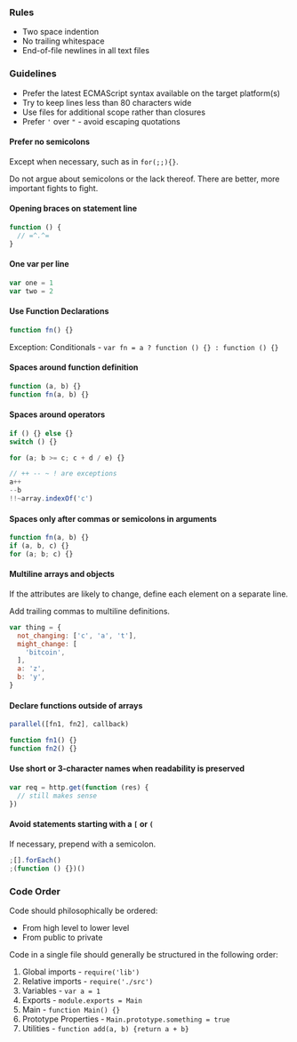 ### Rules

* Two space indention
* No trailing whitespace
* End-of-file newlines in all text files

### Guidelines

* Prefer the latest ECMAScript syntax available on the target platform(s)
* Try to keep lines less than 80 characters wide
* Use files for additional scope rather than closures
* Prefer `'` over `"` - avoid escaping quotations

#### Prefer no semicolons

Except when necessary, such as in `for(;;){}`.

Do not argue about semicolons or the lack thereof.
There are better, more important fights to fight.

#### Opening braces on statement line

```js
function () {
  // =^.^=
}
```

#### One var per line

```js
var one = 1
var two = 2
```

#### Use Function Declarations

```js
function fn() {}
```

Exception: Conditionals - `var fn = a ? function () {} : function () {}`

#### Spaces around function definition

```js
function (a, b) {}
function fn(a, b) {}
```

#### Spaces around operators

```js
if () {} else {}
switch () {}

for (a; b >= c; c + d / e) {}

// ++ -- ~ ! are exceptions
a++
--b
!!~array.indexOf('c')
```

#### Spaces only after commas or semicolons in arguments

```js
function fn(a, b) {}
if (a, b, c) {}
for (a; b; c) {}
```

#### Multiline arrays and objects

If the attributes are likely to change,
define each element on a separate line.

Add trailing commas to multiline definitions.

```js
var thing = {
  not_changing: ['c', 'a', 't'],
  might_change: [
    'bitcoin',
  ],
  a: 'z',
  b: 'y',
}
```

#### Declare functions outside of arrays

```js
parallel([fn1, fn2], callback)

function fn1() {}
function fn2() {}
```

#### Use short or 3-character names when readability is preserved

```js
var req = http.get(function (res) {
  // still makes sense
})
```

#### Avoid statements starting with a `[` or `(`

If necessary, prepend with a semicolon.

```js
;[].forEach()
;(function () {})()
```

### Code Order

Code should philosophically be ordered:

- From high level to lower level
- From public to private

Code in a single file should generally be structured in the following order:

1. Global imports - `require('lib')`
2. Relative imports - `require('./src')`
3. Variables - `var a = 1`
4. Exports - `module.exports = Main`
5. Main - `function Main() {}`
6. Prototype Properties - `Main.prototype.something = true`
7. Utilities - `function add(a, b) {return a + b}`
